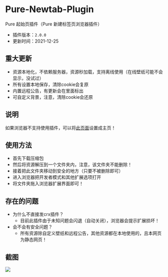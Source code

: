 # Pure-Newtab-Plugin
Pure 起始页插件（Pure 新建标签页浏览器插件）
- 插件版本：`2.0.0`
- 更新时间：2021-12-25

## 重大更新
- 资源本地化，不依赖服务器，资源秒加载，支持离线使用（在线壁纸可能不会显示，没试过）
- 所有设置本地保存，清除cookie会复原
- 内置远程公告，有更新会在里面标出
- 可自定义背景，注意，清除cookie会还原

## 说明
如果浏览器不支持使用插件，可以将[此页面](https://xiaoji235.github.io)设置成主页！

## 使用方法
- 首先下载压缩包
- 然后将资源解压到一个文件夹内，注意，该文件夹不能删除！
- 接着把此文件夹移动到安全的地方（只要不被删除即可）
- 进入浏览器把开发者模式和其他扩展选项打开
- 将文件夹拖入浏览器扩展界面即可！

## 存在的问题
- 为什么不直接发crx插件？
  - 目前此插件由于未知问题会闪退（自动关闭），浏览器会提示扩展损坏！
- 会不会有安全问题？
  - 所有资源除自定义壁纸和远程公告，其他资源都在本地使用的，且本网页为静态网页！

## 截图
![ ](https://cdn.jsdelivr.net/gh/xiaoji235/Pure-Newtab/preview/img.png)

